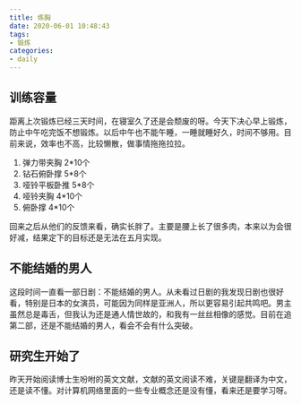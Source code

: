 ```yaml
---
title: 练胸
date: 2020-06-01 10:48:43
tags:
- 锻炼
categories:
- daily
---
```


## 训练容量

距离上次锻炼已经三天时间，在寝室久了还是会颓废的呀。今天下决心早上锻炼，防止中午吃完饭不想锻炼。以后中午也不能午睡，一睡就睡好久，时间不够用。目前来说，效率也不高，比较懒散，做事情拖拖拉拉。

1. 弹力带夹胸 2*10个
2. 钻石俯卧撑 5*8个
3. 哑铃平板卧推 5*8个
4. 哑铃夹胸 4*10个
5. 俯卧撑 4*10个

回来之后从他们的反馈来看，确实长胖了。主要是腰上长了很多肉，本来以为会很好减，结果定下的目标还是无法在五月实现。

## 不能结婚的男人

这段时间一直看一部日剧：不能结婚的男人。从未看过日剧的我发现日剧也很好看，特别是日本的女演员，可能因为同样是亚洲人，所以更容易引起共鸣吧。男主虽然总是毒舌，但我认为还是通人情世故的，和我有一丝丝相像的感觉。目前在追第二部，还是不能结婚的男人，看会不会有什么突破。

## 研究生开始了

昨天开始阅读博士生吩咐的英文文献，文献的英文阅读不难，关键是翻译为中文，还是读不懂。对计算机网络里面的一些专业概念还是没有懂，看来还是要学习呀。
